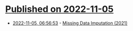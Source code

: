 # [Published on 2022-11-05](index.md)

* [2022-11-05, 06:56:53](https://news.ycombinator.com/item?id=33478700) - [Missing Data Imputation (2021)](https://loginom.com/blog/missing)
